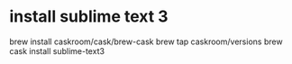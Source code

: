 # install sublime text 3
brew install caskroom/cask/brew-cask
brew tap caskroom/versions
brew cask install sublime-text3

